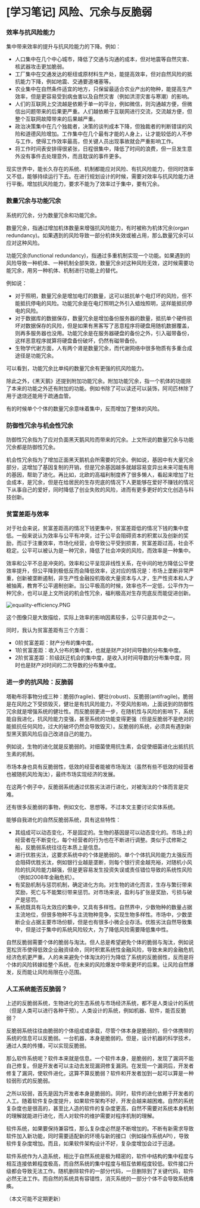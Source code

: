 # [学习笔记] 风险、冗余与反脆弱

### 效率与抗风险能力

集中带来效率的提升与抗风险能力的下降。例如：

* 人口集中在几个中心城市，降低了交通与沟通的成本，但对地震等自然灾害、核武器攻击更加脆弱。
* 工厂集中在交通发达的枢纽或原材料生产处，能提高效率，但对自然风险的抵抗能力下降，例如地震、交通要道堵塞等。
* 农业集中在自然条件适宜的地方，只保留最适合农业产出的物种，能提高生产效率，但是更容易受到病虫害以及自然灾害（例如洪涝灾害与寒潮）的影响。
* 人们的互联网上交流越是依赖于单一的平台，例如微信，则沟通越方便，但微信出问题带来的后果更严重。人们越依赖于互联网进行交流，交流越方便，但整个互联网故障带来的后果越严重。
* 政治决策集中在几个独裁者，决策的谈判成本下降，但独裁者的判断错误的风险和道德风险增加。工作集中在几个最有才能的人身上，让才能较低的人不参与工作，使得工作效率最高，但关键人员出现事故就会严重影响工作。
* 将工作时间表安排得很紧张，日程很集中，降低了时间的浪费，但一旦发生意外没有事件去处理意外，而且耽误的事件更多。

现实世界中，能长久存在的系统、机制都能应对风险、有抗风险能力，但同时效率又不低，能够持续运行下去。在进行规划设计的时候，需要对效率与抗风险能力进行平衡。增加抗风险能力，要求不能为了效率过于集中，要有冗余。

### 数量冗余与功能冗余

系统的冗余，分为数量冗余和功能冗余。

数量冗余，指通过增加机体数量来增强抗风险能力，有时被称为机体冗余(organ redundancy)。如果遇到的风险导致一部分机体失效或被占用，那么数量冗余可以应对这种风险。

功能冗余(functional redundancy)，指通过多重机制实现一个功能。如果遇到的风险导致一种机体、一种机制全部失效，数量冗余对这种风险无效，这时候需要功能冗余，用另一种机体、机制进行功能上的替代。

例如说：

* 对于照明，数量冗余是增加电灯的数量，这可以抵抗单个电灯坏的风险，但不能抵抗停电的风险。功能冗余是在电灯照明之外引入蜡烛照明，这样能抵抗停电的风险。
* 对于数据库的数据保存，数量冗余是增加备份服务器的数量，抵抗单个硬件损坏对数据保存的风险，但是如果有黑客写了恶意程序将硬盘用随机数据覆盖，则再多服务器也没用。功能冗余是在服务器硬盘的备份之外，引入磁带备份，这样恶意程序就算将硬盘备份破坏，仍然有磁带备份。
* 生物学代谢方面，人有两个肾是数量冗余，而代谢网络中很多物质有多重合成途径是功能冗余。

可以看到，功能冗余比单纯的数量冗余有更强的抗风险能力。

除此之外，《黑天鹅》还提到附加功能冗余。附加功能冗余，指一个机体的功能除了本来的功能之外还有附加的功能。例如书除了可以读还可以装饰，阿司匹林除了用于退烧还能用于疏通血管。

有的时候单个个体的数量冗余意味着集中，反而增加了整体的风险。

### 防御性冗余与机会性冗余

防御性冗余指为了应对负面黑天鹅风险而带来的冗余。上文所说的数量冗余与功能冗余都是防御性冗余。

机会性冗余指为了增加正面黑天鹅机会所需要的冗余。例如说，基因中有大量冗余部分，这增加了基因复制的开销，但是冗余基因越多就越容易变异出未来可能有用的基因，帮助了进化。再比如，北欧的高福利制度养了很多懒人，看起来增加了社会成本，是冗余，但是在给居民的生存兜底的情况下人更能够在爱好不赚钱的情况下从事自己的爱好，同时降低了创业失败的风险，进而有更多更好的文化创造与科技创新。

### 贫富差距与效率

对于社会来说，贫富差距高的情况下钱更集中，贫富差距低的情况下钱的集中度低。一般来说认为效率与公平有冲突，过于公平会阻碍资本的积累以及创新的奖励，而过于注重效率，市场化经营，会导致公平受到损害，贫富差距过高，社会不稳定。公平可以被认为是一种冗余，降低了社会冲突的风险，而效率是一种集中。

效率和公平不总是冲突的。效率和公平呈现非线性关系，在中间的地方降低公平使效率提升，但公平降到极低反而会降低效率，这对应的情况是：市场上垄断非常严重，创新被垄断遏制，非生产性金融投机吸收大量资本与人才，生产性资本和人才被抽离，教育不公平遏制创新。当公平极高的时候，效率也不一定低，公平作为一种冗余，也可以是上文所说的机会性冗余，福利极高对生存兜底反而能促进创新。

![equality-efficiency.PNG](https://i.loli.net/2021/05/05/wHmzflbJ9nVR4yc.png)

这个图像只是大致描绘，实际上效率的影响因素较多，公平只是其中之一。

同时，我认为贫富差距有三个方面：

* 0阶贫富差距：财产分布的集中度。
* 1阶贫富差距：收入分布的集中度，也就是财产对时间导数的分布集中度。
* 2阶贫富差距：阶级跃迁机会的集中度，是收入对时间导数的分布集中度，同时也是财产对时间的二次导数的分布集中度。

### 进一步的抗风险：反脆弱

塔勒布将事物分成三种：脆弱(fragile)、健壮(robust)、反脆弱(antifragile)。脆弱是在风险之下受损毁灭，健壮是有抗风险能力，不受风险影响，上面说到的防御性冗余就是增强系统的健壮性。而反脆弱更进一步，在随机性与风险的影响下，系统能自我进化，抗风险能力变强，甚至系统的功能变得更强（但是反脆弱不是绝对的能抵抗任何风险，过大的破坏仍然会导致毁灭）。反脆弱的系统，必须具有遇到新型黑天鹅风险后自己改进自己的能力。

例如说，生物的进化就是反脆弱的。对细菌使用抗生素，会促使细菌进化出抵抗抗生素的机制。

市场本身也具有反脆弱性，低效的经营者能被市场淘汰（虽然有些不低效的经营者也被随机风险淘汰），最终市场实现经济的发展。

在这两个例子中，反脆弱系统通过优胜劣汰进行进化，对被淘汰的个体而言是灾难。

还有很多反脆弱的事物，例如文化、思想等。不过本文主要讨论实体系统。

能够自我进化的自然反脆弱系统，具有这些特性：

* 其组成可以动态变化，不是固定的。生物的基因是可以动态变化的。市场上的经营者在不断变化，每个经营者的行为也在不断进行调整。类似于忒修斯之船，反脆弱系统往往在本质上是信息。
* 进行优胜劣汰，这要求系统中的个体是脆弱的。单个个体抗风险能力太强反而会阻碍优胜劣汰，例如银行业越是垄断，则每个银行资金越充裕，对随机小风险的抗风险能力越强，但是更容易发生投资失误或责任错位导致的系统性风险（例如2008年金融危机）。
* 有奖励机制与惩罚机制，确定进化方向。对生物的进化而言，生存与繁衍带来奖励，死亡与不能繁衍带来惩罚。对市场来说，盈利与扩张是奖励，亏损与破产是惩罚。
* 系统既具有马太效应的集中，又具有多样性。自然界中，少数物种的数量占据主流地位，但很多物种不与主流物种竞争，实现生物多样性。市场中，少数垄断企业占据主要市场份额，但是也有很多小微企业存活。优胜劣汰自然导致集中，但是过于集中的系统风险较大，为了降低风险需要降低集中性。

自然反脆弱需要个体的脆弱与淘汰。但人总是希望避免个体的脆弱与淘汰，例如说宽松货币使得低效企业融资续命，同时积累系统性金融风险，导致未来的金融危机经济危机更严重。人的未来避免个体淘汰的行为降低了系统的反脆弱性，反而是将个体的风险转嫁给整个系统，在未来的风险爆发中带来更坏的后果。让风险自然爆发，反而能让风险局限在小范围。

### 人工系统能否反脆弱？

上述的反脆弱系统，生物进化的生态系统与市场经济系统，都不是人类设计的系统（但是人类可以进行各种干预）。人类设计的系统，例如机器、软件，能否反脆弱？

反脆弱系统往往由脆弱的个体组成或承载，尽管个体本身是脆弱的，但个体携带的系统的信息可以反脆弱。一台机器，本身是脆弱的。但是，设计机器的科学技术，通过人类的传播，可以实现反脆弱。

那么软件系统呢？软件本来就是信息。一个软件本身，是脆弱的，发现了漏洞不能自己修复。但是开发者可以主动去发现漏洞修复漏洞。在发现一个漏洞后，开发者修复了漏洞，使软件进化，这算不算反脆弱？软件和开发者加到一起可以算是一种较弱形式的反脆弱。

之所以较弱，首先是因为开发者本身是脆弱的。同时，软件的进化依赖于开发者的人工。随着软件复杂度提升，如果软件架构不好，开发会越来越困难。自然的系统复杂度也是很高的，甚至比人造的软件的复杂度更高，自然不需要对系统本身机制的理解就能进行进化，而人对软件的维护需要对程序机制的理解。

软件系统，如果要保持兼容性，那么复杂度必然是不断增加的。不断有新需求导致软件加入新功能，同时需要适配新的环境与新的接口（例如操作系统API），导致软件复杂度增加。而且，如果软件架构设计不好，复杂度增加会过于迅速。

软件系统作为人造系统，相比于自然系统是极为精密的，软件中结构的集中程度与相互连接依赖程度极高，而自然系统的集中程度与相互依赖程度较低。软件接口升级都会导致无法工作。随机删除软件的一部分代码，一旦删除到了关键代码，软件必然无法工作。而自然的系统具有容错性，消灭系统的一部分个体不会导致系统瘫痪。





（本文可能不定期更新）





